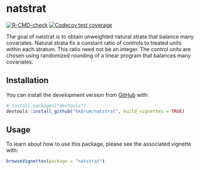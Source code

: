 
<!-- README.md is generated from README.Rmd. Please edit that file -->

# natstrat

<!-- badges: start -->

[![R-CMD-check](https://github.com/kkbrum/natstrat/workflows/R-CMD-check/badge.svg)](https://github.com/kkbrum/natstrat/actions)
[![Codecov test
coverage](https://codecov.io/gh/kkbrum/natstrat/branch/master/graph/badge.svg)](https://codecov.io/gh/kkbrum/natstrat?branch=master)
<!-- badges: end -->

The goal of natstrat is to obtain unweighted natural strata that balance
many covariates. Natural strata fix a constant ratio of controls to
treated units within each stratum. This ratio need not be an integer.
The control units are chosen using randomized rounding of a linear
program that balances many covariates.

## Installation

You can install the development version from
[GitHub](https://github.com/) with:

``` r
# install.packages("devtools")
devtools::install_github("kkbrum/natstrat", build_vignettes = TRUE)
```

## Usage

To learn about how to use this package, please see the associated
vignette with:

``` r
browseVignettes(package = "natstrat")
```
